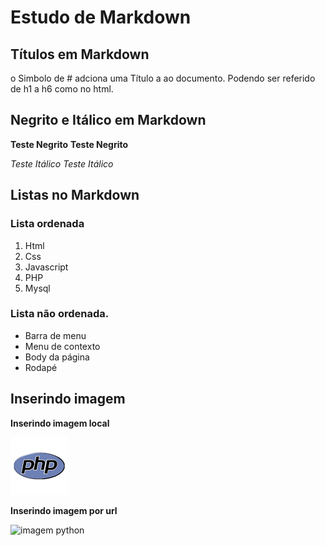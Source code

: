 # Estudo de Markdown

## Títulos em Markdown

o Simbolo de # adciona uma Título a ao documento. Podendo ser referido de h1 a h6 como no html.

## Negrito e Itálico em Markdown

__Teste Negrito__
**Teste Negrito**

_Teste Itálico_
*Teste Itálico*


## Listas no Markdown

### Lista ordenada

1. Html
2. Css
3. Javascript
4. PHP 
5. Mysql

### Lista não ordenada.

* Barra de menu
* Menu de contexto
* Body da página
* Rodapé

## Inserindo imagem

**Inserindo imagem local**

![imagem PHP](./img/php.png)

**Inserindo imagem por url**

![imagem python](https://encrypted-tbn0.gstatic.com/images?q=tbn:ANd9GcRgseY7mdhgtrJDNY8abXq9uCj1qJUQ37N9yQ&usqp=CAU)

